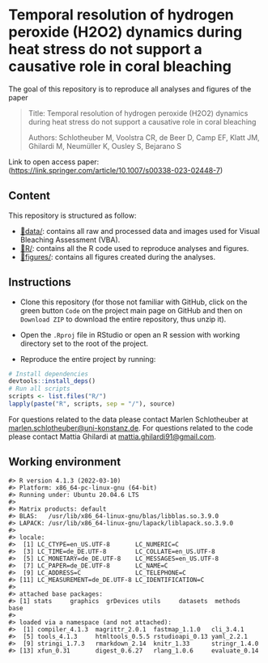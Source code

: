 
<!-- README.md is generated from README.Rmd. Please edit that file -->

# Temporal resolution of hydrogen peroxide (H2O2) dynamics during heat stress do not support a causative role in coral bleaching

The goal of this repository is to reproduce all analyses and figures of the
paper

> Title: Temporal resolution of hydrogen peroxide (H2O2) dynamics during
> heat stress do not support a causative role in coral bleaching
>
> Authors: Schlotheuber M, Voolstra CR, de Beer D, Camp EF, Klatt JM,
> Ghilardi M, Neumüller K, Ousley S, Bejarano S

Link to open access paper: (https://link.springer.com/article/10.1007/s00338-023-02448-7)

## Content

This repository is structured as follow:

-   [:file_folder:data/](https://github.com/MarlenSchlotheuber/CBASS_Microsensor_ROS/tree/CBASS_Microsensor_ROS/data):
    contains all raw and processed data and images used for Visual
    Bleaching Assessment (VBA).
-   [:file_folder:R/](https://github.com/MarlenSchlotheuber/CBASS_Microsensor_ROS/tree/CBASS_Microsensor_ROS/R):
    contains all the R code used to reproduce analyses and figures.
-   [:file_folder:figures/](https://github.com/MarlenSchlotheuber/CBASS_Microsensor_ROS/tree/CBASS_Microsensor_ROS/figures):
    contains all figures created during the analyses.

## Instructions

-   Clone this repository (for those not familiar with GitHub, click on
    the green button `Code` on the project main page on GitHub and then
    on `Download ZIP` to download the entire repository, thus unzip it).

-   Open the `.Rproj` file in RStudio or open an R session with working
    directory set to the root of the project.

-   Reproduce the entire project by running:

``` r
# Install dependencies
devtools::install_deps()
# Run all scripts
scripts <- list.files("R/")
lapply(paste("R", scripts, sep = "/"), source)
```

For questions related to the data please contact Marlen Schlotheuber at
<marlen.schlotheuber@uni-konstanz.de>. For questions related to the code
please contact Mattia Ghilardi at <mattia.ghilardi91@gmail.com>.

## Working environment

    #> R version 4.1.3 (2022-03-10)
    #> Platform: x86_64-pc-linux-gnu (64-bit)
    #> Running under: Ubuntu 20.04.6 LTS
    #> 
    #> Matrix products: default
    #> BLAS:   /usr/lib/x86_64-linux-gnu/blas/libblas.so.3.9.0
    #> LAPACK: /usr/lib/x86_64-linux-gnu/lapack/liblapack.so.3.9.0
    #> 
    #> locale:
    #>  [1] LC_CTYPE=en_US.UTF-8       LC_NUMERIC=C              
    #>  [3] LC_TIME=de_DE.UTF-8        LC_COLLATE=en_US.UTF-8    
    #>  [5] LC_MONETARY=de_DE.UTF-8    LC_MESSAGES=en_US.UTF-8   
    #>  [7] LC_PAPER=de_DE.UTF-8       LC_NAME=C                 
    #>  [9] LC_ADDRESS=C               LC_TELEPHONE=C            
    #> [11] LC_MEASUREMENT=de_DE.UTF-8 LC_IDENTIFICATION=C       
    #> 
    #> attached base packages:
    #> [1] stats     graphics  grDevices utils     datasets  methods   base     
    #> 
    #> loaded via a namespace (and not attached):
    #>  [1] compiler_4.1.3  magrittr_2.0.1  fastmap_1.1.0   cli_3.4.1      
    #>  [5] tools_4.1.3     htmltools_0.5.5 rstudioapi_0.13 yaml_2.2.1     
    #>  [9] stringi_1.7.3   rmarkdown_2.14  knitr_1.33      stringr_1.4.0  
    #> [13] xfun_0.31       digest_0.6.27   rlang_1.0.6     evaluate_0.14
